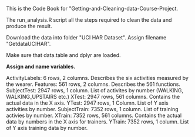 This is the Code Book for "Getting-and-Cleaning-data-Course-Project.

The run_analysis.R script all the steps required to clean the data and produce the result.

  Download the data into folder "UCI HAR Dataset".
  Assign filename "GetdataUCIHAR".
  
  Make sure that data.table and dplyr are loaded.
  
  
  
**Assign and name variables.**

  ActivityLabels:  6 rows, 2 columns.
    Describes the six activities measured by the wearer.
  Features:  561 rows, 2 columns.
    Describes the 561 functions.
  SubjectTest:  2947 rows, 1 column.
    List of activites by number (WALKING, WALKING_UPSTAIRS etc.)
  XTest:  2947 rows, 561 columns.
    Contains the actual data in the X axis.
  YTest:  2947 rows, 1 Column.
    List of Y axis activities by number.
  SubjectTrain:  7352 rows, 1 column.
    List of training activies by number.
  XTrain:  7352 rows, 561 columns.
    Contains the actual data by numbers in the X axis for trainers.
  YTrain:  7352 rows, 1 column.
    List of Y axis training data by number.
    
